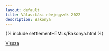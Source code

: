 ```yaml
---
layout: default
title: Választási névjegyzék 2022
description: Bakonya
---
```


{% include settlementHTMLs/Bakonya.html %}

[Vissza](../)